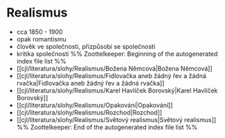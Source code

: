 # Realismus
- cca 1850 - 1900
- opak romantismu
- člověk ve společnosti, přizpůsobí se společnosti
- kritika společnosti
%% Zoottelkeeper: Beginning of the autogenerated index file list  %%
-  [[cjl/literatura/slohy/Realismus/Božena Němcová|Božena Němcová]]
-  [[cjl/literatura/slohy/Realismus/Fidlovačka aneb žádný řev a žádná rvačka|Fidlovačka aneb žádný řev a žádná rvačka]]
-  [[cjl/literatura/slohy/Realismus/Karel Havlíček Borovský|Karel Havlíček Borovský]]
-  [[cjl/literatura/slohy/Realismus/Opakování|Opakování]]
-  [[cjl/literatura/slohy/Realismus/Rozchod|Rozchod]]
-  [[cjl/literatura/slohy/Realismus/Světový realismus|Světový realismus]]
%% Zoottelkeeper: End of the autogenerated index file list  %%
